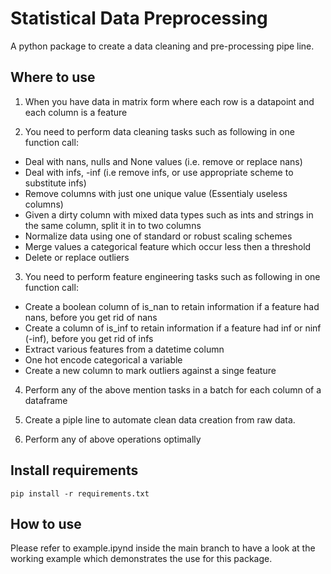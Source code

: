# Statistical Data Preprocessing

A python package to create a data cleaning and pre-processing pipe line. 

## Where to use

1. When you have data in matrix form where each row is a datapoint and each column is a feature

2. You need to perform data cleaning tasks such as following in one function call:
  * Deal with nans, nulls and None values (i.e. remove or replace nans)
  * Deal with infs, -inf (i.e remove infs, or use appropriate scheme to substitute infs)
  * Remove columns with just one unique value (Essentialy useless columns)
  * Given a dirty column with mixed data types such as ints and strings in the same column, split it in to two columns
  * Normalize data using one of standard or robust scaling schemes
  * Merge values a categorical feature which occur less then a threshold
  * Delete or replace outliers

3. You need to perform feature engineering tasks such as following in one function call:
  * Create a boolean column of is_nan to retain information if a feature had nans, before you get rid of nans
  * Create a column of is_inf to retain information if a feature had inf or ninf (-inf), before you get rid of infs
  * Extract various features from a datetime column
  * One hot encode categorical a variable
  * Create a new column to mark outliers against a singe feature 

4. Perform any of the above mention tasks in a batch for each column of a dataframe

5. Create a piple line to automate clean data creation from raw data.

6. Perform any of above operations optimally

## Install requirements
```
pip install -r requirements.txt
```

## How to use

Please refer to example.ipynd inside the main branch to have a look at the working example which demonstrates the use for this package.




